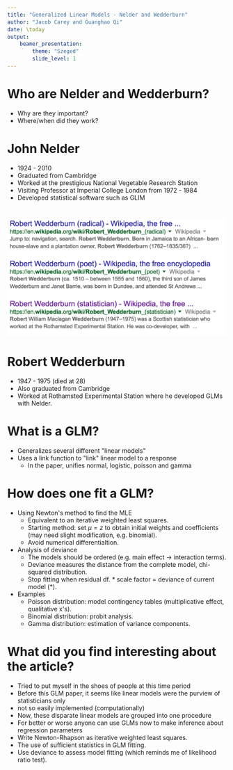 ```yaml
---
title: "Generalized Linear Models - Nelder and Wedderburn"
author: "Jacob Carey and Guanghao Qi"
date: \today
output: 
    beamer_presentation:
        theme: "Szeged"
        slide_level: 1
---
```


# Who are Nelder and Wedderburn?

- Why are they important?
- Where/when did they work?

# John Nelder
- 1924 - 2010
- Graduated from Cambridge
- Worked at the prestigious National Vegetable Research Station
- Visiting Professor at Imperial College London from 1972 - 1984
- Developed statistical software such as GLIM

# 
![More than one Wedderburn...](img/wedderburn.png)

# Robert Wedderburn
- 1947 - 1975 (died at 28)
- Also graduated from Cambridge
- Worked at  Rothamsted Experimental Station where he developed GLMs with Nelder.

# What is a GLM?
- Generalizes several different "linear models"
- Uses a link function to "link" linear model to a response
    - In the paper, unifies normal, logistic, poisson and gamma

# How does one fit a GLM?
- Using Newton's method to find the MLE
    - Equivalent to an iterative weighted least squares.
    - Starting method: set $\mu=z$ to obtain initial weights and coefficients (may need slight modification, e.g. binomial).
    - Avoid numerical differentialtion.
- Analysis of deviance
    - The models should be ordered (e.g. main effect -> interaction terms).
    - Deviance measures the distance from the complete model, chi-squared distribution.
    - Stop fitting when residual df. * scale factor = deviance of current model (*).
- Examples
    - Poisson distribution: model contingency tables (multiplicative effect, qualitative x's).
    - Binomial distribution: probit analysis.
    - Gamma distribution: estimation of variance components.

# What did you find interesting about the article?
- Tried to put myself in the shoes of people at this time period
- Before this GLM paper, it seems like linear models were the purview of statisticians only
- not so easily implemented (computationally)
- Now, these disparate linear models are grouped into one procedure
- For better or worse anyone can use GLMs now to make inference about regression parameters
- Write Newton-Rhapson as iterative weighted least squares.
- The use of sufficient statistics in GLM fitting.
- Use deviance to assess model fitting (which reminds me of likelihood ratio test).

